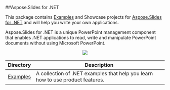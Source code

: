 ##Aspose.Slides for .NET

This package contains [Examples](https://github.com/asposeslides/Aspose_Slides_NET/tree/master/Examples) and Showcase projects for [Aspose.Slides for .NET](http://www.aspose.com/categories/.net-components/aspose.slides-for-.net/default.aspx) and will help you write your own applications.

Aspose.Slides for .NET is a unique PowerPoint management component that enables .NET applications to read, write and manipulate PowerPoint documents without using Microsoft PowerPoint.

<p align="center">

  <a title="Download complete Aspose.Slides for .NET source code" href="https://github.com/asposeslides/Aspose_Slides_NET/archive/master.zip">
	<img src="https://raw.github.com/AsposeExamples/java-examples-dashboard/master/images/downloadZip-Button-Large.png" />
  </a>
</p>

Directory | Description
--------- | -----------
[Examples](https://github.com/asposeslides/Aspose_Slides_NET/tree/master/Examples)  | A collection of .NET examples that help you learn how to use product features.



